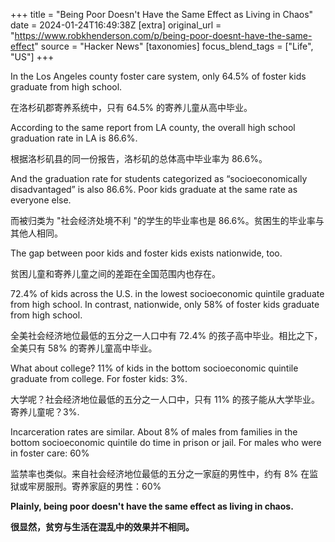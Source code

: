 +++
title = "Being Poor Doesn't Have the Same Effect as Living in Chaos"
date = 2024-01-24T16:49:38Z
[extra]
original_url = "https://www.robkhenderson.com/p/being-poor-doesnt-have-the-same-effect"
source = "Hacker News"
[taxonomies]
focus_blend_tags = ["Life", "US"]
+++

In the Los Angeles county foster care system, only 64.5% of foster kids graduate from high school.

在洛杉矶郡寄养系统中，只有 64.5% 的寄养儿童从高中毕业。

According to the same report from LA county, the overall high school graduation rate in LA is 86.6%.

根据洛杉矶县的同一份报告，洛杉矶的总体高中毕业率为 86.6%。

And the graduation rate for students categorized as “socioeconomically disadvantaged” is also 86.6%. Poor kids graduate at the same rate as everyone else.

而被归类为 "社会经济处境不利 "的学生的毕业率也是 86.6%。贫困生的毕业率与其他人相同。

The gap between poor kids and foster kids exists nationwide, too.

贫困儿童和寄养儿童之间的差距在全国范围内也存在。

72.4% of kids across the U.S. in the lowest socioeconomic quintile graduate from high school. In contrast, nationwide, only 58% of foster kids graduate from high school.

全美社会经济地位最低的五分之一人口中有 72.4% 的孩子高中毕业。相比之下，全美只有 58% 的寄养儿童高中毕业。

What about college? 11% of kids in the bottom socioeconomic quintile graduate from college. For foster kids: 3%.

大学呢？社会经济地位最低的五分之一人口中，只有 11% 的孩子能从大学毕业。寄养儿童呢？3%.

Incarceration rates are similar. About 8% of males from families in the bottom socioeconomic quintile do time in prison or jail. For males who were in foster care: 60%

监禁率也类似。来自社会经济地位最低的五分之一家庭的男性中，约有 8% 在监狱或牢房服刑。寄养家庭的男性：60%

**Plainly, being poor doesn't have the same effect as living in chaos.**

**很显然，贫穷与生活在混乱中的效果并不相同。**
